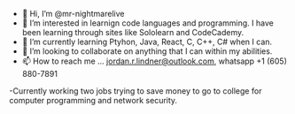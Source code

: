 - 👋 Hi, I’m @mr-nightmarelive
- 👀 I’m interested in learnign code languages and programming. I have been learning through sites like Sololearn and CodeCademy.
- 🌱 I’m currently learning Ptyhon, Java, React, C, C++, C# when I can.
- 💞️ I’m looking to collaborate on anything that I can within my abilities.
- 📫 How to reach me ... jordan.r.lindner@outlook.com, whatsapp +1 (605) 880-7891

-Currently working two jobs trying to save money to go to college for computer programming and network security.

<!---
mr-nightmarelive/mr-nightmarelive is a ✨ special ✨ repository because its `README.md` (this file) appears on your GitHub profile.
You can click the Preview link to take a look at your changes.
--->
